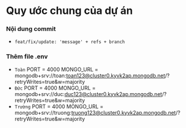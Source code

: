 # Quy ước chung của dự án

### Nội dung commit
- `feat/fix/update: 'message' + refs + branch`
### Thêm file .env
- `Toàn`
  PORT = 4000
  MONGO_URL = mongodb+srv://toan:toan123@cluster0.kyvk2ap.mongodb.net/?retryWrites=true&w=majority
- `Đức`
  PORT = 4000
  MONGO_URL = mongodb+srv://duc:duc123@cluster0.kyvk2ap.mongodb.net/?retryWrites=true&w=majority
- `Trường`
  PORT = 4000
  MONGO_URL = mongodb+srv://truong:truong123@cluster0.kyvk2ap.mongodb.net/?retryWrites=true&w=majority
